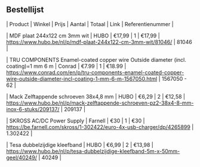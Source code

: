 ## Bestellijst 

| Product | Winkel | Prijs | Aantal | Totaal | Link | Referentienummer |  

| MDF plaat 244x122 cm 3mm wit | HUBO | €17,99 | 1 | €17,99 | https://www.hubo.be/nl/p/mdf-plaat-244x122-cm-3mm-wit/81046/ | 81046 |  

| TRU COMPONENTS Enamel-coated copper wire Outside diameter (incl. coating)=1 mm 6 m | Conrad | €7.99 | 1 | €18.99 | https://www.conrad.com/en/p/tru-components-enamel-coated-copper-wire-outside-diameter-incl-coating-1-mm-6-m-1567050.html | 1567050 - 62 |     

| Mack Zelftappende schroeven 38x4,8 mm | HUBO | €6,29 | 2 | €12,58 | https://www.hubo.be/nl/p/mack-zelftappende-schroeven-pz2-38x4-8-mm-inox-6-stuks/209137/ | 209137 |

| SKROSS AC/DC Power Supply | Farnell | €30 | 1 | €30 | https://be.farnell.com/skross/1-302422/euro-4x-usb-charger/dp/4265899 | 1.302422 |

| Tesa dubbelzijdige kleefband | HUBO | €6,99 | 2 | €13,98 | https://www.hubo.be/nl/p/tesa-dubbelzijdige-kleefband-5m-x-50mm-geel/40249/ | 40249 |
 

